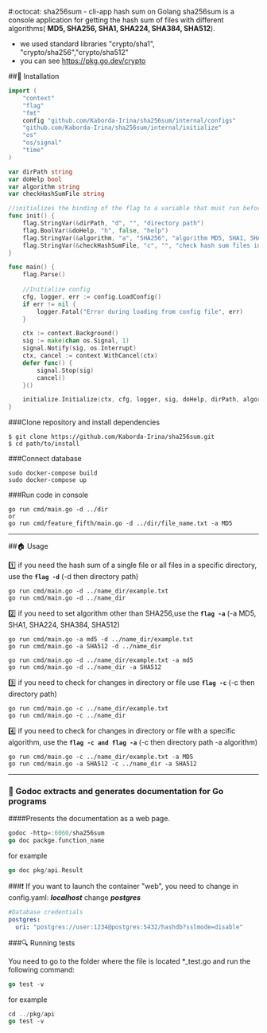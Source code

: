 #:octocat: sha256sum - cli-app hash sum on Golang
sha256sum is a console application for getting the hash sum of files with different algorithms( **MD5, SHA256, SHA1, SHA224, SHA384, SHA512**).

+ we used standard libraries "crypto/sha1", "crypto/sha256","crypto/sha512"
+ you can see https://pkg.go.dev/crypto

##:hammer: Installation
```go
import (
	"context"
	"flag"
	"fmt"
	config "github.com/Kaborda-Irina/sha256sum/internal/configs"
	"github.com/Kaborda-Irina/sha256sum/internal/initialize"
	"os"
	"os/signal"
	"time"
)

var dirPath string
var doHelp bool
var algorithm string
var checkHashSumFile string

//initializes the binding of the flag to a variable that must run before the main() function
func init() {
	flag.StringVar(&dirPath, "d", "", "directory path")
	flag.BoolVar(&doHelp, "h", false, "help")
	flag.StringVar(&algorithm, "a", "SHA256", "algorithm MD5, SHA1, SHA224, SHA256, SHA384, SHA512, default: SHA256")
	flag.StringVar(&checkHashSumFile, "c", "", "check hash sum files in directory")
}

func main() {
	flag.Parse()
	
	//Initialize config
	cfg, logger, err := config.LoadConfig()
	if err != nil {
		logger.Fatal("Error during loading from config file", err)
	}

	ctx := context.Background()
	sig := make(chan os.Signal, 1)
	signal.Notify(sig, os.Interrupt)
	ctx, cancel := context.WithCancel(ctx)
	defer func() {
		signal.Stop(sig)
		cancel()
	}()

	initialize.Initialize(ctx, cfg, logger, sig, doHelp, dirPath, algorithm, checkHashSumFile)
}
```
###Clone repository and install dependencies
```
$ git clone https://github.com/Kaborda-Irina/sha256sum.git
$ cd path/to/install
```
###Сonnect database
```
sudo docker-compose build
sudo docker-compose up
```

###Run code in console
```
go run cmd/main.go -d ../dir
or
go run cmd/feature_fifth/main.go -d ../dir/file_name.txt -a MD5
```
____
##:house: Usage

:one: if you need the hash sum of a single file or all files in a specific directory, use the **`flag -d`** (-d then directory path)
```
go run cmd/main.go -d ../name_dir/example.txt
go run cmd/main.go -d ../name_dir
```

:two: if you need to set algorithm other than SHA256,use the **`flag -a`** (-a MD5, SHA1, SHA224, SHA384, SHA512)
```
go run cmd/main.go -a md5 -d ../name_dir/example.txt 
go run cmd/main.go -a SHA512 -d ../name_dir

go run cmd/main.go -d ../name_dir/example.txt -a md5
go run cmd/main.go -d ../name_dir -a SHA512
```

:three: if you need to check for changes in directory or file use **`flag -c`** (-c then directory path)
```
go run cmd/main.go -c ../name_dir/example.txt 
go run cmd/main.go -c ../name_dir
```
:four: if you need to check for changes in directory or file with a specific algorithm, use the **`flag -c and flag -a`** (-c then directory path -a algorithm)
```
go run cmd/main.go -c ../name_dir/example.txt -a MD5
go run cmd/main.go -a SHA512 -c ../name_dir -a SHA512
```
___________________________
### :notebook_with_decorative_cover: Godoc extracts and generates documentation for Go programs
####Presents the documentation as a web page.
```go
godoc -http=:6060/sha256sum
go doc packge.function_name
```
for example
```go
go doc pkg/api.Result
```

###:heavy_exclamation_mark: If you want to launch the container "web", you need to change in config.yaml:
**_localhost_** change **_postgres_**
```yaml
#Database credentials
postgres:
  uri: "postgres://user:1234@postgres:5432/hashdb?sslmode=disable"
```

###:mag: Running tests

You need to go to the folder where the file is located *_test.go and run the following command:
```go
go test -v
```

for example
```go
cd ../pkg/api
go test -v
```
